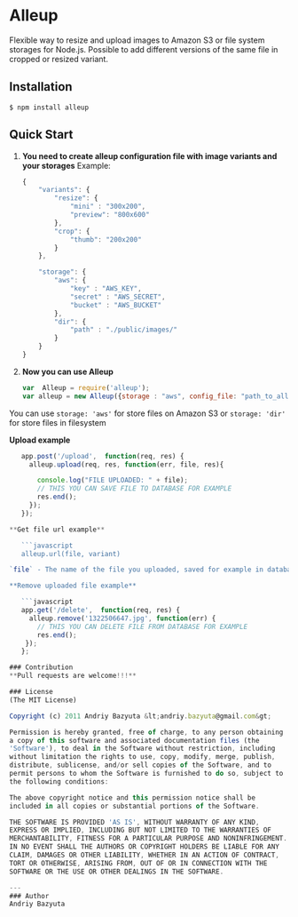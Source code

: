 Alleup
=============

Flexible way to resize and upload images to Amazon S3 or file system storages for Node.js. Possible  to add different versions of the same file in cropped or resized variant.

## Installation
    $ npm install alleup

## Quick Start

1. **You need to create alleup configuration file with image variants and your storages**
Example:

    ```javascript
    {
		"variants": {
			"resize": {
				"mini" : "300x200",
				"preview": "800x600"
			},
			"crop": {
				"thumb": "200x200"
			}
		},

		"storage": {
			"aws": {
				"key" : "AWS_KEY",
				"secret" : "AWS_SECRET",
				"bucket" : "AWS_BUCKET"
			},
			"dir": {
				"path" : "./public/images/" 
			}
		}
	}
	
2. **Now you can use Alleup**

    ```javascript
    var  Alleup = require('alleup');
    var alleup = new Alleup({storage : "aws", config_file: "path_to_alleup_config.json"})

You can use `storage: 'aws'` for store files on Amazon S3 or `storage: 'dir'` for store files in filesystem


 **Upload example**

 ```javascript
    app.post('/upload',  function(req, res) {
	  alleup.upload(req, res, function(err, file, res){

		console.log("FILE UPLOADED: " + file);
		// THIS YOU CAN SAVE FILE TO DATABASE FOR EXAMPLE
		res.end();
	  });
    });

 **Get file url example**

    ```javascript
	alleup.url(file, variant)

`file` - The name of the file you uploaded, saved for example in database (`345621345.jpg`), `variant` - one of your image variants names from alleup_congig.json

 **Remove uploaded file example**

    ```javascript
    app.get('/delete',  function(req, res) {
      alleup.remove('1322506647.jpg', function(err) {
		// THIS YOU CAN DELETE FILE FROM DATABASE FOR EXAMPLE
		res.end();
	 });
    };

### Contribution
**Pull requests are welcome!!!**

### License
(The MIT License)

Copyright (c) 2011 Andriy Bazyuta &lt;andriy.bazyuta@gmail.com&gt;

Permission is hereby granted, free of charge, to any person obtaining
a copy of this software and associated documentation files (the
'Software'), to deal in the Software without restriction, including
without limitation the rights to use, copy, modify, merge, publish,
distribute, sublicense, and/or sell copies of the Software, and to
permit persons to whom the Software is furnished to do so, subject to
the following conditions:

The above copyright notice and this permission notice shall be
included in all copies or substantial portions of the Software.

THE SOFTWARE IS PROVIDED 'AS IS', WITHOUT WARRANTY OF ANY KIND,
EXPRESS OR IMPLIED, INCLUDING BUT NOT LIMITED TO THE WARRANTIES OF
MERCHANTABILITY, FITNESS FOR A PARTICULAR PURPOSE AND NONINFRINGEMENT.
IN NO EVENT SHALL THE AUTHORS OR COPYRIGHT HOLDERS BE LIABLE FOR ANY
CLAIM, DAMAGES OR OTHER LIABILITY, WHETHER IN AN ACTION OF CONTRACT,
TORT OR OTHERWISE, ARISING FROM, OUT OF OR IN CONNECTION WITH THE
SOFTWARE OR THE USE OR OTHER DEALINGS IN THE SOFTWARE.

---
### Author
Andriy Bazyuta
